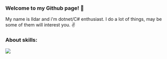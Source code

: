 ### Welcome to my Github page! 👋

My name is Ildar and i'm dotnet/C# enthusiast. I do a lot of things, may be some of them will interest you. ✌️

### About skills:
<img src="https://img.shields.io/badge/C#-99CC00?logo=Sharp&logoColor=white&style=for-the-badge&logo=appveyor" />
